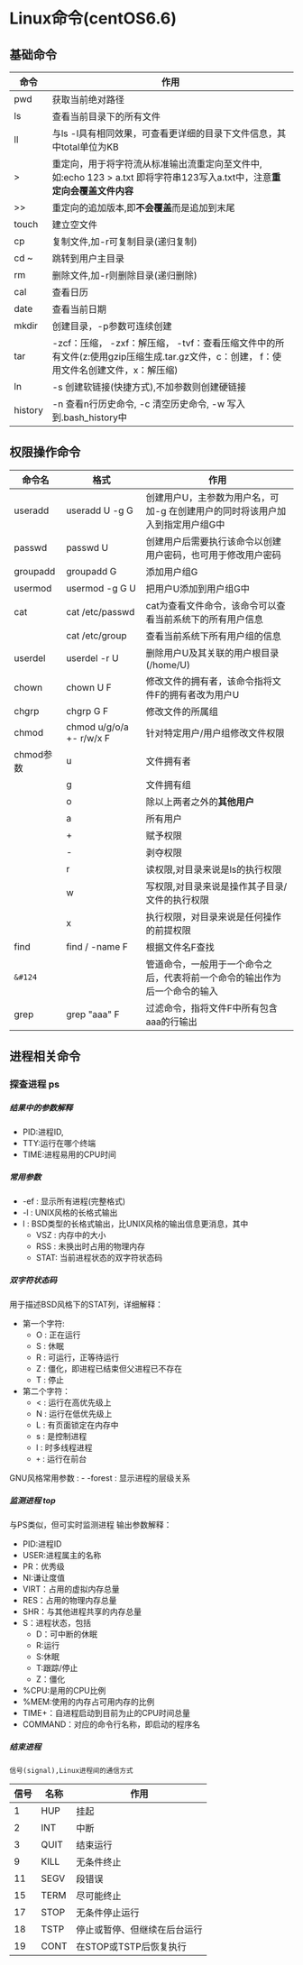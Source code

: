 # Linux命令(centOS6.6)

## 基础命令

| 命令 | 作用 |
|--------|--------|
|    pwd    |    获取当前绝对路径    |
|ls|查看当前目录下的所有文件|
|ll|与ls -l具有相同效果，可查看更详细的目录下文件信息，其中total单位为KB|
|>|重定向，用于将字符流从标准输出流重定向至文件中,如:echo 123 > a.txt 即将字符串123写入a.txt中，注意**重定向会覆盖文件内容**|
|>>|重定向的追加版本,即**不会覆盖**而是追加到末尾|
|touch|建立空文件|
|cp|复制文件,加-r可复制目录(递归复制)|
|cd ~|跳转到用户主目录|
|rm|删除文件,加-r则删除目录(递归删除)|
|cal|查看日历|
|date|查看当前日期|
|mkdir|创建目录，-p参数可连续创建|
|tar| -zcf：压缩， -zxf：解压缩， -tvf：查看压缩文件中的所有文件(z:使用gzip压缩生成.tar.gz文件，c：创建， f：使用文件名创建文件，x：解压缩)|
|ln|-s 创建软链接(快捷方式),不加参数则创建硬链接|
|history|-n 查看n行历史命令, -c 清空历史命令, -w 写入到.bash_history中|

## 权限操作命令
| 命令名 | 格式 |作用|
|--------|---------------------------------|------------------|
|useradd |useradd U -g G|创建用户U，主参数为用户名，可加-g 在创建用户的同时将该用户加入到指定用户组G中|
|passwd|passwd U|创建用户后需要执行该命令以创建用户密码，也可用于修改用户密码|
|groupadd|groupadd G|添加用户组G|
|usermod|usermod -g G U|把用户U添加到用户组G中|
|cat|cat /etc/passwd|cat为查看文件命令，该命令可以查看当前系统下的所有用户信息|
||cat /etc/group|查看当前系统下所有用户组的信息|
|userdel|userdel -r U|删除用户U及其关联的用户根目录(/home/U)|
|chown|chown U F|修改文件的拥有者，该命令指将文件F的拥有者改为用户U|
|chgrp|chgrp G F|修改文件的所属组|
|chmod|chmod u/g/o/a +- r/w/x F|针对特定用户/用户组修改文件权限|
|chmod参数|u|文件拥有者|
||g|文件拥有组|
||o|除以上两者之外的**其他用户**|
||a|所有用户|
||+|赋予权限|
||-|剥夺权限|
||r|读权限,对目录来说是ls的执行权限|
||w|写权限,对目录来说是操作其子目录/文件的执行权限|
||x|执行权限，对目录来说是任何操作的前提权限|
|find|find / -name F|根据文件名F查找|
| <code>&#124</code> ||管道命令，一般用于一个命令之后，代表将前一个命令的输出作为后一个命令的输入|
|grep|grep "aaa" F|过滤命令，指将文件F中所有包含aaa的行输出|

## 进程相关命令
### 探查进程 ps
##### 结果中的参数解释
- PID:进程ID,
- TTY:运行在哪个终端
- TIME:进程易用的CPU时间

##### 常用参数
- -ef : 显示所有进程(完整格式)
- -l : UNIX风格的长格式输出
- l : BSD类型的长格式输出，比UNIX风格的输出信息更消息，其中
	- VSZ : 内存中的大小
	- RSS : 未换出时占用的物理内存
	- STAT: 当前进程状态的双字符状态码

##### 双字符状态码

用于描述BSD风格下的STAT列，详细解释：
- 第一个字符:
	- O : 正在运行
	- S : 休眠
	- R : 可运行，正等待运行
	- Z : 僵化，即进程已结束但父进程已不存在
	- T : 停止
- 第二个字符：
	- < : 运行在高优先级上
	- N : 运行在低优先级上
	- L : 有页面锁定在内存中
	- s : 是控制进程
	- l : 时多线程进程
	- <code>+</code> : 运行在前台

GNU风格常用参数 : - -forest : 显示进程的层级关系

##### 监测进程 top
与PS类似，但可实时监测进程
输出参数解释：
- PID:进程ID
- USER:进程属主的名称
- PR：优秀级
- NI:谦让度值
- VIRT：占用的虚拟内存总量
- RES：占用的物理内存总量
- SHR：与其他进程共享的内存总量
- S：进程状态，包括
	- D：可中断的休眠
	- R:运行
	- S:休眠
	- T:跟踪/停止
	- Z：僵化
- %CPU:是用的CPU比例
- %MEM:使用的内存占可用内存的比例
- TIME+：自进程启动到目前为止的CPU时间总量
- COMMAND：对应的命令行名称，即启动的程序名

##### 结束进程
	信号(signal),Linux进程间的通信方式

| 信号 | 名称 |作用|
|--------|--------|--------|
|1|HUP|挂起|
|2|INT|中断|
|3|QUIT|结束运行|
|9|KILL|无条件终止|
|11|SEGV|段错误|
|15|TERM|尽可能终止|
|17|STOP|无条件停止运行|
|18|TSTP|停止或暂停、但继续在后台运行|
|19|CONT|在STOP或TSTP后恢复执行|
